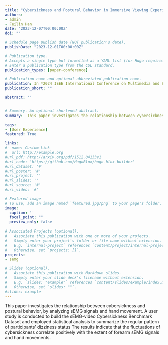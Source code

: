 ```yaml
---
title: "Cybersickness and Postural Behavior in Immersive Viewing Experience"
authors:
- admin
- Feilin Han
date: "2023-12-07T00:00:00Z"
doi: ""

# Schedule page publish date (NOT publication's date).
publishDate: "2023-12-01T00:00:00Z"

# Publication type.
# Accepts a single type but formatted as a YAML list (for Hugo requirements).
# Enter a publication type from the CSL standard.
publication_types: [paper-conference]

# Publication name and optional abbreviated publication name.
publication: In *2024 IEEE International Conference on Multimedia and Expo (ICME)*
publication_short: ""

abstract: ''


# Summary. An optional shortened abstract.
summary:  This paper investigates the relationship between cybersickness and postural behavior.

tags:
- [User Experience]
featured: True

links:
#- name: Custom Link
#  url: http://example.org
#url_pdf: http://arxiv.org/pdf/1512.04133v1
#url_code: 'https://github.com/HugoBlox/hugo-blox-builder'
#url_dataset: '#'
#url_poster: '#'
#url_project: ''
#url_slides: ''
#url_source: '#'
#url_video: '#'

# Featured image
# To use, add an image named `featured.jpg/png` to your page's folder. 
image:
  caption: ''
  focal_point: ""
  preview_only: false

# Associated Projects (optional).
#   Associate this publication with one or more of your projects.
#   Simply enter your project's folder or file name without extension.
#   E.g. `internal-project` references `content/project/internal-project/index.md`.
#   Otherwise, set `projects: []`.
projects:
- semg

# Slides (optional).
#   Associate this publication with Markdown slides.
#   Simply enter your slide deck's filename without extension.
#   E.g. `slides: "example"` references `content/slides/example/index.md`.
#   Otherwise, set `slides: ""`.
#slides: example
---
```

This paper investigates the relationship between cybersickness and postural behavior, by analyzing sEMG signals and hand movement. A user study is conducted to build the sEMG-video Cybersickness Benchmark Dataset and employed statistical analysis to summarize the regular pattern of participants’ dizziness status The results indicate that the fluctuations of cybersickness correlate positively with the extent of forearm sEMG signals and hand movements. 
